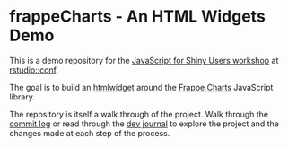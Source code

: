 
# frappeCharts - An HTML Widgets Demo

<!-- badges: start -->
<!-- badges: end -->

[js4shiny]: https://js4shiny.com
[js4rsconf]: https://github.com/rstudio-conf-2020/js-for-shiny
[htmlwidget]: https://www.htmlwidgets.org/
[frappe-charts]: https://frappe.io/charts

This is a demo repository for the 
[JavaScript for Shiny Users workshop][js4shiny] at 
[rstudio::conf][js4rsconf].

The goal is to build an [htmlwidget]
around the [Frappe Charts][frappe-charts] JavaScript library.

The repository is itself a walk through of the project.
Walk through the 
[commit log](https://github.com/gadenbuie/js4shiny-frappeCharts/commits/master)
or read through the 
[dev journal](https://github.com/gadenbuie/js4shiny-frappeCharts/blob/master/dev/dev.md)
to explore the project and the changes made at each step of the process.
